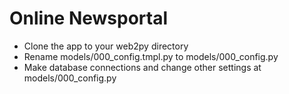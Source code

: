 # Online Newsportal

+ Clone the app to your web2py directory
+ Rename models/000_config.tmpl.py to models/000_config.py
+ Make database connections and change other settings at models/000_config.py
